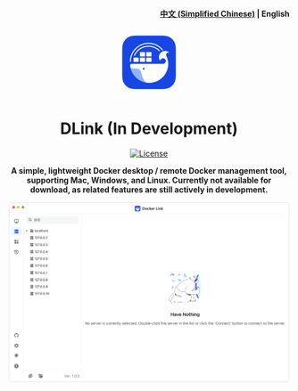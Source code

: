 <h4 align="right"><strong><a href="https://github.com/DLinkProjects/DLink/blob/main/README-zh.md">中文 (Simplified Chinese)</a></strong> | English</h4>
<div align="center">
<a href="/"><img src="build/appicon.png" width="120"/></a>
</div>
<h1 align="center">DLink (In Development)</h1>
<div align="center">

[![License](https://img.shields.io/github/license/tiny-craft/tiny-rdm)](https://github.com/tiny-craft/tiny-rdm/blob/main/LICENSE)

<strong>A simple, lightweight Docker desktop / remote Docker management tool, supporting Mac, Windows, and Linux. Currently not available for download, as related features are still actively in development.</strong>
</div>

![screenshot](screenshots/light_en.png)
